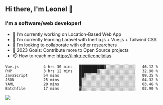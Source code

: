 ## Hi there, I'm Leonel 👋

### I'm a software/web developer!
- 🔭 I’m currently working on Location-Based Web App
- 🌱 I’m currently learning Laravel with Inertia.js + Vue.js + Tailwind CSS
- 👯 I’m looking to collaborate with other researchers
- 🥅 2023 Goals: Contribute more to Open Source projects
- 📫 How to reach me: https://linktr.ee/leoneljdias

<!--START_SECTION:waka-->

```text
Vue.js           4 hrs 30 mins   ███████████▓░░░░░░░░░░░░░   46.12 %
PHP              3 hrs 12 mins   ████████▒░░░░░░░░░░░░░░░░   32.90 %
JavaScript       54 mins         ██▒░░░░░░░░░░░░░░░░░░░░░░   09.35 %
JSON             25 mins         █░░░░░░░░░░░░░░░░░░░░░░░░   04.32 %
YAML             20 mins         █░░░░░░░░░░░░░░░░░░░░░░░░   03.46 %
Batchfile        17 mins         ▓░░░░░░░░░░░░░░░░░░░░░░░░   02.90 %
```

<!--END_SECTION:waka-->

![](https://komarev.com/ghpvc/?username=leoneljdias&color=blue&style=flat-square)
